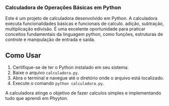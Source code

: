 ### Calculadora de Operações Básicas em Python

Este é um projeto de calculadora desenvolvido em Python. A calculadora executa funcionalidades básicas e funcionais de calculo. adição, subtração, multiplicação edivisão. É uma excelente oportunidade para praticar conceitos fundamentais da linguagem python, como funções, estruturas de controle e manipulação de entrada e saída.

## Como Usar
1. Certifique-se de ter o Python instalado em seu sistema.
2. Baixe o arquivo `calculadora.py`.
3. Abra o terminal e navegue até o diretório onde o arquivo está localizado.
4. Execute o comando `python calculadora.py`.

A calculadora atinge o objetivo de fazer calculos simples e implementando tudo que aprendi em Phyyton. 
